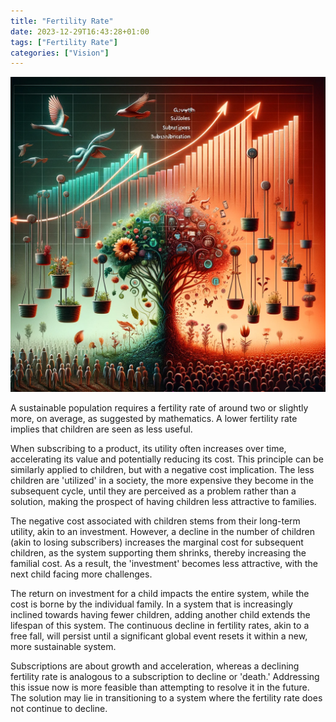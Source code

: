 ```yaml
---
title: "Fertility Rate"
date: 2023-12-29T16:43:28+01:00
tags: ["Fertility Rate"]
categories: ["Vision"]
---
```

![Fertility Rate](fertility-rate.png)

A sustainable population requires a fertility rate of around two or slightly more, on average, as suggested by mathematics. A lower fertility rate implies that children are seen as less useful.

When subscribing to a product, its utility often increases over time, accelerating its value and potentially reducing its cost. This principle can be similarly applied to children, but with a negative cost implication. The less children are 'utilized' in a society, the more expensive they become in the subsequent cycle, until they are perceived as a problem rather than a solution, making the prospect of having children less attractive to families.

The negative cost associated with children stems from their long-term utility, akin to an investment. However, a decline in the number of children (akin to losing subscribers) increases the marginal cost for subsequent children, as the system supporting them shrinks, thereby increasing the familial cost. As a result, the 'investment' becomes less attractive, with the next child facing more challenges.

The return on investment for a child impacts the entire system, while the cost is borne by the individual family. In a system that is increasingly inclined towards having fewer children, adding another child extends the lifespan of this system. The continuous decline in fertility rates, akin to a free fall, will persist until a significant global event resets it within a new, more sustainable system.

Subscriptions are about growth and acceleration, whereas a declining fertility rate is analogous to a subscription to decline or 'death.' Addressing this issue now is more feasible than attempting to resolve it in the future. The solution may lie in transitioning to a system where the fertility rate does not continue to decline.
